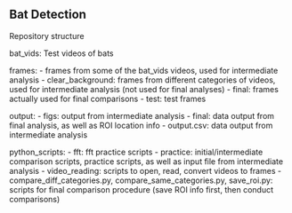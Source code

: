 ## Bat Detection

Repository structure

bat_vids: Test videos of bats

frames:
    - frames from some of the bat_vids videos, used for intermediate analysis
    - clear_background: frames from different categories of videos, used for intermediate analysis (not used for final analyses)
    - final: frames actually used for final comparisons
    - test: test frames

output:
    - figs: output from intermediate analysis
    - final: data output from final analysis, as well as ROI location info
    - output.csv: data output from intermediate analysis

python_scripts:
    - fft: fft practice scripts
    - practice: initial/intermediate comparison scripts, practice scripts, as well as input file from intermediate analysis
    - video_reading: scripts to open, read, convert videos to frames
    - compare_diff_categories.py, compare_same_categories.py, save_roi.py: scripts for final comparison procedure (save ROI info first, then conduct comparisons)
